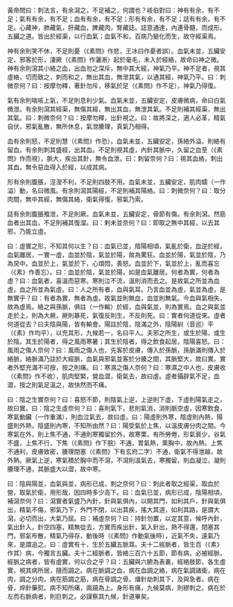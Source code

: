 黃帝問曰：刺法言，有余瀉之，不足補之，何謂也？岐伯對曰：神有有余，有不足；氣有有余，有不足；血有有余，有不足；形有有余，有不足；誌有有余，有不足。心藏神，肺藏氣，肝藏血，脾藏肉，腎藏誌。誌意通達，內連骨髓，而成形。五臟之道。皆出於經渠，以行血氣；血氣不和，百病乃變化而生，故守經渠焉。

神有余則笑不休，不足則憂（《素問》作悲，王冰曰作憂者誤）。血氣未並，五臟安定，邪客於形，淒厥（《素問》作灑淅）起於毫毛，未入於經絡，故命曰神之微。神有余則瀉其小絡之血，出血勿之深斥，無中其大經，神氣乃平。神不足者，視其虛絡，切而致之，刺而和之，無出其血，無泄其氣，以通其經，神氣乃平。曰：刺微奈何？曰：按摩勿釋，著針勿斥，移氣於足（《素問》作不足），神氣乃得復。

氣有余則喘咳上氣，不足則息利少氣。血氣未並，五臟安定，皮膚微病，命曰白氣微泄。有余則瀉其經渠，無傷其經，無出其血，無泄其氣。不足則補其經渠，無出其氣。曰：刺微奈何？曰：按摩勿釋，出針視之。曰：故將深之，適人必革，精氣自伏，邪氣亂散，無所休息，氣泄腠理，真氣乃相得。

血有余則怒，不足則慧（《素問》作恐）。血氣未並，五臟安定，孫絡外溢，則絡有留血。有余則刺其盛經，出其血。不足則視其虛，內針其脈中，久留之血至（《素問》作而視），脈大，疾出其針，無令血泄。曰：刺留奈何？曰：視其血絡，刺出其血，無令惡血得入於經，以成其病。

形有余則腹脹，涇溲不利，不足則四肢不用。血氣未並，五臟安定，肌肉蠕（一作溢）動，名曰微風。有余則瀉其陽經，不足則補其陽絡。曰：刺微奈何？曰：取分肉間，無中其經，無傷其絡，衛氣得復，邪氣乃索。

誌有余則腹脹飧泄，不足則厥。血氣未並，五臟安定，骨節有傷。有余則瀉。然筋血者出其血，不足則補其復溜。曰：剌未並奈何？曰：即取之無中其經，以去其邪，乃能立虛。

曰：虛實之形，不知其何以生？曰：血氣已並，陰陽相頃，氣亂於衛，血逆於經，血氣離居，一實一虛，血並於陰，氣並於陽，故為驚狂。血並於陽，氣並於陰，乃為炅中。血並於上，氣並於下，心煩悶，善怒。血並於下，氣並於上，亂而喜忘（《素》作善忘）。曰：血並於陰，氣並於陽，如是血氣離居。何者為實，何者為虛？曰：血氣者，喜溫而惡寒。寒則泣不流，溫則消而去之。是故氣之所並為血虛，血之所並為氣虛。曰：人之所有者，血與氣耳。乃言血並為虛，氣並為虛，是無實乎？曰：有者為實，無者為虛。故氣並則無血，血並則無氣。今血與氣相失，故為虛焉。絡之與孫脈，俱註（一作輸）於經，血與氣並，則為實焉。血之與氣並走於上，則為大厥，厥則暴死，氣復反則生，不反則死。曰：實者何道從來。虛者何道從去？曰夫陰與陽，皆有輸會。陽註於陰，陰滿之外，陰陽紃（音巡）平（《素》作均平），以充其形，九候若一，名曰平人。夫邪之所生，或生於陽，或生於陰。其生於陽者，得之風雨寒暑；其生於陰者，得之飲食起居，陰陽喜怒。曰：風雨之傷人奈何？曰：風雨之傷人也，先客於皮膚，傳入於孫脈，孫脈滿則傳入於絡脈，絡脈滿乃註於大經脈，血氣與邪氣並客於分腠之間，其脈堅大，故曰實。實者外堅充滿不可按，按之則痛。曰：寒濕之傷人奈何？曰：寒濕之中人也，皮膚收（《素問》作不收），肌肉堅緊，營血澀，衛氣去，故曰虛。虛者攝辟氣不足，血澀，按之則氣足溫之，故快然而不痛。

曰：陰之生實奈何？曰：喜怒不節，則陰氣上逆，上逆則下虛，下虛則陽氣走之，故曰實。曰：陰之生虛奈何？曰：喜則氣下，悲則氣消，消則脈空虛，因寒飲食，寒氣動臟（一作重滿），則血泣氣去，故曰虛。曰：陽虛則外寒，陰虛則內熱，陽盛則外熱，陰盛則內寒，不知所由然？曰：陽受氣於上焦，以溫皮膚分肉之間。今寒氣在外，則上焦不通，不通則寒獨留於外，故寒栗。有所勞倦，形氣衰少，谷氣不盛，上焦不行，下焦（《素問》作下脘）不通，胃氣熱，熏胸中，故內熱。上焦不通利，皮膚致密，腠理閉塞（《素問》下有玄府二字）不通，衛氣不得泄越，故外熱。厥氣上逆，寒氣積於胸中而不瀉，不瀉則溫氣去，寒獨留，則血凝泣，凝則腠理不通，其脈盛大以澀，故中寒。

曰：陰與陽並，血氣與並，病形已成，刺之奈何？曰：刺此者取之經渠，取血於營，取氣於衛，用形哉，因四時多少高下。曰：血氣已並，病形已成，陰陽相頃，補瀉奈何？曰：瀉實者氣盛乃內針，針與氣俱內，以開其門，如利其戶，針與氣俱出，精氣不傷，邪氣乃下，外門不閉，以出其疾，搖大其道，如利其路，是謂大瀉，必切而出，大氣乃屈。曰：補虛奈何？曰：持針勿置，以定其意，候呼內針，氣出針入，針空四塞，精無從去，方實而疾出針，氣入針出，熱不得還，閉塞其門，邪氣布散，精氣乃得存，動後時（《素問》作動氣後時），近氣不失，遠氣乃來，是謂追之。曰：虛實有十，生於五臟五脈耳。夫十二經脈者，皆生百（《素》作其）病，今獨言五臟。夫十二經脈者，皆絡三百六十五節，節有病，必被經脈，經脈之病者，皆有虛實，何以合之乎？曰：五臟與六腑為表裏，經絡肢節，各生虛實，視其病所居，隨而調之。病在脈調之血，病在血調之絡，病在氣調諸衛，病在肉，調之分肉，病在筋調之筋，病在骨調之骨。燔針劫刺其下，及與急者。病在骨，焠針藥熨。病不知所痛，兩蹺為上。身形有痛，九候莫病，則繆刺之。病在於左而右脈病者，則巨刺之。必謹察其九候，針道畢矣。